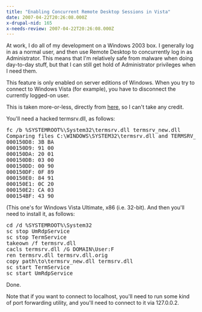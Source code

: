```yaml
---
title: "Enabling Concurrent Remote Desktop Sessions in Vista"
date: 2007-04-22T20:26:08.000Z
x-drupal-nid: 165
x-needs-review: 2007-04-22T20:26:08.000Z
---
```

At work, I do all of my development on a Windows 2003 box. I generally log in as a normal user, and then use Remote Desktop to concurrently log in as Administrator. This means that I'm relatively safe from malware when doing day-to-day stuff, but that I can still get hold of Administrator privileges when I need them.

This feature is only enabled on server editions of Windows. When you try to connect to Windows Vista (for example), you have to disconnect the currently logged-on user.

This is taken more-or-less, directly from [here](http://www.missingremote.com/index.php?option=com_content&task=view&id=1220&Itemid=1), so I can't take any credit.

You'll need a hacked termsrv.dll, as follows:

<pre>fc /b %SYSTEMROOT%\System32\termsrv.dll termsrv_new.dll
Comparing files C:\WINDOWS\SYSTEM32\termsrv.dll and TERMSRV_NEW.DLL
000150D8: 3B BA
000150D9: 91 00
000150DA: 20 01
000150DB: 03 00
000150DD: 00 90
000150DF: 0F 89
000150E0: 84 91
000150E1: 0C 20
000150E2: CA 03
000154BF: 43 90</pre>

(This one's for Windows Vista Ultimate, x86 (i.e. 32-bit).
And then you'll need to install it, as follows:

<pre>cd /d %SYSTEMROOT%\System32
sc stop UmRdpService
sc stop TermService
takeown /f termsrv.dll
cacls termsrv.dll /G DOMAIN\User:F
ren termsrv.dll termsrv.dll.orig
copy path\to\termsrv_new.dll termsrv.dll
sc start TermService
sc start UmRdpService</pre>

Done.

Note that if you want to connect to localhost, you'll need to run some kind of port forwarding utility, and you'll need to connect to it via 127.0.0.2.